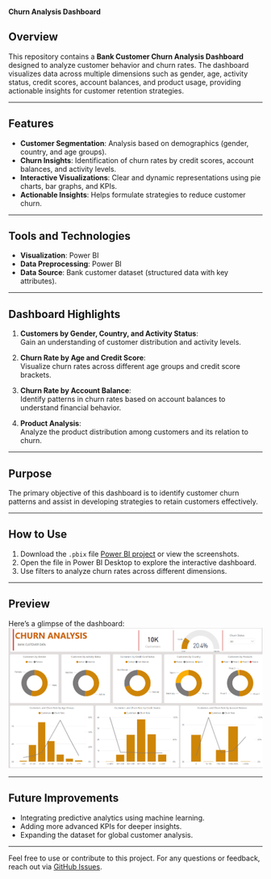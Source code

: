 **Churn Analysis Dashboard**

## **Overview**  
This repository contains a **Bank Customer Churn Analysis Dashboard** designed to analyze customer behavior and churn rates. The dashboard visualizes data across multiple dimensions such as gender, age, activity status, credit scores, account balances, and product usage, providing actionable insights for customer retention strategies.

---

## **Features**  
- **Customer Segmentation**: Analysis based on demographics (gender, country, and age groups).  
- **Churn Insights**: Identification of churn rates by credit scores, account balances, and activity levels.  
- **Interactive Visualizations**: Clear and dynamic representations using pie charts, bar graphs, and KPIs.  
- **Actionable Insights**: Helps formulate strategies to reduce customer churn.  

---

## **Tools and Technologies**  
- **Visualization**: Power BI  
- **Data Preprocessing**: Power BI  
- **Data Source**: Bank customer dataset (structured data with key attributes).  

---

## **Dashboard Highlights**  
1. **Customers by Gender, Country, and Activity Status**:  
   Gain an understanding of customer distribution and activity levels.

2. **Churn Rate by Age and Credit Score**:  
   Visualize churn rates across different age groups and credit score brackets.

3. **Churn Rate by Account Balance**:  
   Identify patterns in churn rates based on account balances to understand financial behavior.

4. **Product Analysis**:  
   Analyze the product distribution among customers and its relation to churn.

---

## **Purpose**  
The primary objective of this dashboard is to identify customer churn patterns and assist in developing strategies to retain customers effectively.

---

## **How to Use**  
1. Download the `.pbix` file [Power BI project](https://github.com/Lavanya-chintha/Customer-Churn-Analysis/blob/main/Customer%20Churn%20Analysis.pbix) or view the screenshots.  
2. Open the file in Power BI Desktop to explore the interactive dashboard.  
3. Use filters to analyze churn rates across different dimensions.

---

## **Preview**  
Here’s a glimpse of the dashboard:  
![Churn Analysis Dashboard](https://github.com/Lavanya-chintha/Customer-Churn-Analysis/blob/main/Bank%20Customer%20Churn%20Analysis%20Dashboard%20Preview.png)

---

## **Future Improvements**  
- Integrating predictive analytics using machine learning.  
- Adding more advanced KPIs for deeper insights.  
- Expanding the dataset for global customer analysis.

---

Feel free to use or contribute to this project. For any questions or feedback, reach out via [GitHub Issues](https://github.com/username/repo-name/issues).  
